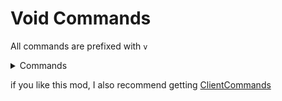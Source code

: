 
# Void Commands

All commands are prefixed with ```v```

<details>
<summary>Commands</summary>

| Command                                 | Description                                                                                         |
|-----------------------------------------|-----------------------------------------------------------------------------------------------------|
| ```vget <itemStack> <count>```          | Gives yourself a ghost item. In Creative it will be ghost, until you use it.                        |
| ```vsetblock <blockPos> <blockState>``` | Sets a the block at <blockPos> to the block <blockState>.                                           |
| ```vghostplacement <booleanToggle>```   | Toggles if interacting with blocks sends a packet. This includes placing blocks, using buttons, etc |

</details> 

if you like this mod, I also recommend getting [ClientCommands](https://modrinth.com/mod/client-commands)
